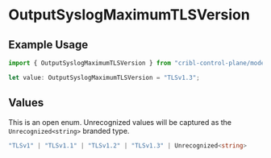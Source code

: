 # OutputSyslogMaximumTLSVersion

## Example Usage

```typescript
import { OutputSyslogMaximumTLSVersion } from "cribl-control-plane/models";

let value: OutputSyslogMaximumTLSVersion = "TLSv1.3";
```

## Values

This is an open enum. Unrecognized values will be captured as the `Unrecognized<string>` branded type.

```typescript
"TLSv1" | "TLSv1.1" | "TLSv1.2" | "TLSv1.3" | Unrecognized<string>
```